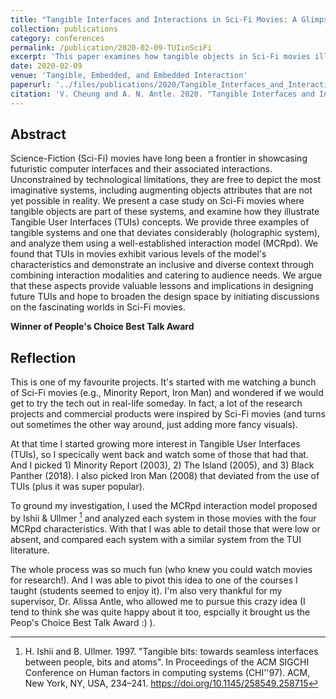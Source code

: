 ```yaml
---
title: "Tangible Interfaces and Interactions in Sci-Fi Movies: A Glimpse at the Possible Future of TUIs through Fictional Tangible Systems"
collection: publications
category: conferences
permalink: /publication/2020-02-09-TUIinSciFi
excerpt: 'This paper examines how tangible objects in Sci-Fi movies illustrate Tangible User Interfaces (TUIs) and discuss design implications on future TUIs.'
date: 2020-02-09
venue: 'Tangible, Embedded, and Embedded Interaction'
paperurl: '../files/publications/2020/Tangible_Interfaces_and_Interactions-TEI2020.pdf'
citation: 'V. Cheung and A. N. Antle. 2020. "Tangible Interfaces and Interactions in Sci-Fi Movies: A Glimpse at the Possible Future of TUIs through Fictional Tangible Systems". In Proceedings of the Fourteenth International Conference on Tangible, Embedded, and Embodied Interaction (TEI''20). ACM, New York, NY, USA, 393–401. https://doi.org/10.1145/3374920.3374942'
---
```


Abstract
------
Science-Fiction (Sci-Fi) movies have long been a frontier in showcasing futuristic computer interfaces and their associated interactions. Unconstrained by technological limitations, they are free to depict the most imaginative systems, including augmenting objects attributes that are not yet possible in reality. We present a case study on Sci-Fi movies where tangible objects are part of these systems, and examine how they illustrate Tangible User Interfaces (TUIs) concepts. We provide three examples of tangible systems and one that deviates considerably (holographic system), and analyze them using a well-established interaction model (MCRpd). We found that TUIs in movies exhibit various levels of the model's characteristics and demonstrate an inclusive and diverse context through combining interaction modalities and catering to audience needs. We argue that these aspects provide valuable lessons and implications in designing future TUIs and hope to broaden the design space by initiating discussions on the fascinating worlds in Sci-Fi movies.

**Winner of People's Choice Best Talk Award**

Reflection
------
This is one of my favourite projects. It's started with me watching a bunch of Sci-Fi movies (e.g., Minority Report, Iron Man) and wondered if we would get to try the tech out in real-life someday. In fact, a lot of the research projects and commercial products were inspired by Sci-Fi movies (and turns out sometimes the other way around, just adding more fancy visuals).

At that time I started growing more interest in Tangible User Interfaces (TUIs), so I specically went back and watch some of those that had that. And I picked 1) Minority Report (2003), 2) The Island (2005), and 3) Black Panther (2018). I also picked Iron Man (2008) that deviated from the use of TUIs (plus it was super popular).

To ground my investigation, I used the MCRpd interaction model proposed by Ishii & Ullmer [^1] and analyzed each system in those movies with the four MCRpd characteristics. With that I was able to detail those that were low or absent, and compared each system with a similar system from the TUI literature.

The whole process was so much fun (who knew you could watch movies for research!). And I was able to pivot this idea to one of the courses I taught (students seemed to enjoy it). I'm also very thankful for my supervisor, Dr. Alissa Antle, who allowed me to pursue this crazy idea (I tend to think she was quite happy about it too, espcially it brought us the Peop's Choice Best Talk Award :) ).

[^1]: H. Ishii and B. Ullmer. 1997. "Tangible bits: towards seamless interfaces between people, bits and atoms". In Proceedings of the ACM SIGCHI Conference on Human factors in computing systems (CHI''97). ACM, New York, NY, USA, 234–241. https://doi.org/10.1145/258549.258715

